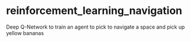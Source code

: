 # reinforcement_learning_navigation
Deep Q-Network to train an agent to pick to navigate a space and pick up yellow bananas
